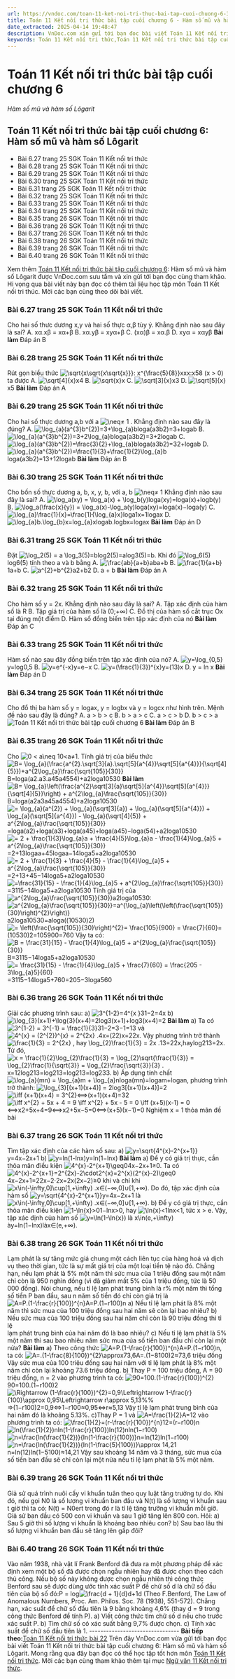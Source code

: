 ```yaml
---
url: https://vndoc.com/toan-11-ket-noi-tri-thuc-bai-tap-cuoi-chuong-6-302234
title: Toán 11 Kết nối tri thức bài tập cuối chương 6 - Hàm số mũ và hàm số Lôgarit - VnDoc.com
date_extracted: 2025-04-14 19:48:47
description: VnDoc.com xin gửi tới bạn đọc bài viết Toán 11 Kết nối tri thức bài tập cuối chương 6: Hàm số mũ và hàm số Lôgarit. Mời các bạn cùng tham khảo chi tiết.
keywords: Toán 11 Kết nối tri thức,Toán 11 Kết nối tri thức bài tập cuối chương 6,Toán lớp 11 Kết nối tri thức,bài tập toán 11 Kết nối tri thức,giải sgk toán 11 Kết nối tri thức,giải toán 11 Kết nối tri thức,toán 11 KNTT,toán 11 Kết nối,toán 11,giải toán 11 Kết nối tri thức bài tập cuối chương 6,Toán 11 Kết nối tri thức bài tập cuối chương 6 Hàm số mũ và hàm số Lôgarit,bài tập cuối chương 6,Hàm số mũ và hàm số Lôgarit
---
```


# Toán 11 Kết nối tri thức bài tập cuối chương 6
 _Hàm số mũ và hàm số Lôgarit_
## Toán 11 Kết nối tri thức bài tập cuối chương 6: Hàm số mũ và hàm số Lôgarit
  * Bài 6.27 trang 25 SGK Toán 11 Kết nối tri thức
  * Bài 6.28 trang 25 SGK Toán 11 Kết nối tri thức
  * Bài 6.29 trang 25 SGK Toán 11 Kết nối tri thức
  * Bài 6.30 trang 25 SGK Toán 11 Kết nối tri thức
  * Bài 6.31 trang 25 SGK Toán 11 Kết nối tri thức
  * Bài 6.32 trang 25 SGK Toán 11 Kết nối tri thức
  * Bài 6.33 trang 25 SGK Toán 11 Kết nối tri thức
  * Bài 6.34 trang 25 SGK Toán 11 Kết nối tri thức
  * Bài 6.35 trang 26 SGK Toán 11 Kết nối tri thức
  * Bài 6.36 trang 26 SGK Toán 11 Kết nối tri thức
  * Bài 6.37 trang 26 SGK Toán 11 Kết nối tri thức
  * Bài 6.38 trang 26 SGK Toán 11 Kết nối tri thức
  * Bài 6.39 trang 26 SGK Toán 11 Kết nối tri thức
  * Bài 6.40 trang 26 SGK Toán 11 Kết nối tri thức

Xem thêm
[Toán 11 Kết nối tri thức bài tập cuối chương 6](<https://vndoc.com/toan-11-ket-noi-tri-thuc-bai-tap-cuoi-chuong-6-302234>): Hàm số mũ và hàm số Lôgarit được VnDoc.com sưu tầm và xin gửi tới bạn đọc cùng tham khảo. Hi vọng qua bài viết này bạn đọc có thêm tài liệu học tập môn Toán 11 Kết nối tri thúc. Mời các bạn cùng theo dõi bài viết.
### Bài 6.27 trang 25 SGK Toán 11 Kết nối tri thức
Cho hai số thưc dương x,y và hai số thực α,β tùy ý. Khẳng định nào sau đây là sai?
A. xα.xβ = xα+β
B. xα.yβ = xyα+β
C. \(xα\)β = xα.β
D. xyα = xαyβ
**Bài làm**
Đáp án B
### Bài 6.28 trang 25 SGK Toán 11 Kết nối tri thức
Rút gọn biểu thức ![\\sqrt{x\\sqrt{x\\sqrt{x}}}: x^{\\frac{5}{8}}](https://i.vdoc.vn/data/image/blank.png)xxx:x58 \(x > 0\) ta được
A. ![\\sqrt\[4\]{x}](https://i.vdoc.vn/data/image/blank.png)x4
B. ![\\sqrt{x}](https://i.vdoc.vn/data/image/blank.png)x
C. ![\\sqrt\[3\]{x}](https://i.vdoc.vn/data/image/blank.png)x3
D. ![\\sqrt\[5\]{x}](https://i.vdoc.vn/data/image/blank.png)x5
**Bài làm**
Đáp án A
### Bài 6.29 trang 25 SGK Toán 11 Kết nối tri thức
Cho hai số thực dương a,b với a ![\\neq](https://i.vdoc.vn/data/image/blank.png)≠ 1 . Khẳng định nào sau đây là đúng?
A. ![\\log_{a}\(a^{3}b^{2}\)=3+\\log_{a}b](https://i.vdoc.vn/data/image/blank.png)loga⁡\(a3b2\)=3+loga⁡b
B. ![\\log_{a}\(a^{3}b^{2}\)=3+2\\log_{a}b](https://i.vdoc.vn/data/image/blank.png)loga⁡\(a3b2\)=3+2loga⁡b
C. ![\\log_{a}\(a^{3}b^{2}\)=\\frac{3}{2}+\\log_{a}b](https://i.vdoc.vn/data/image/blank.png)loga⁡\(a3b2\)=32+loga⁡b
D. ![\\log_{a}\(a^{3}b^{2}\)=\\frac{1}{3}+\\frac{1}{2}\\log_{a}b](https://i.vdoc.vn/data/image/blank.png)loga⁡\(a3b2\)=13+12loga⁡b
**Bài làm**
Đáp án B
### Bài 6.30 trang 25 SGK Toán 11 Kết nối tri thức
Cho bốn số thực dương a, b, x, y, b, với a, b ![\\neq](https://i.vdoc.vn/data/image/blank.png)≠ 1 Khẳng định nào sau đây là sai?
A. ![\\log_a\(xy\) = \\log_a\(x\) + \\log_b\(y\)](https://i.vdoc.vn/data/image/blank.png)loga⁡\(xy\)=loga⁡\(x\)+logb⁡\(y\)
B. ![\\log_a\(\\frac{x}{y}\) = \\log_a\(x\)-\\log_a\(y\)](https://i.vdoc.vn/data/image/blank.png)loga⁡\(xy\)=loga⁡\(x\)−loga⁡\(y\)
C. ![\\log_{a}\\frac{1}{x}=\\frac{1}{\\log_{a}x}](https://i.vdoc.vn/data/image/blank.png)loga⁡1x=1loga⁡x
D. ![\\log_{a}b.\\log_{b}x=log_{a}x](https://i.vdoc.vn/data/image/blank.png)loga⁡b.logb⁡x=logax
**Bài làm**
Đáp án D
### Bài 6.31 trang 25 SGK Toán 11 Kết nối tri thức
Đặt ![\\log_2\(5\) = a \\log_3\(5\)=b](https://i.vdoc.vn/data/image/blank.png)log2⁡\(5\)=alog3⁡\(5\)=b. Khi đó ![\\log_6\(5\)](https://i.vdoc.vn/data/image/blank.png)log6⁡\(5\) tính theo a và b bằng
A. ![\\frac{ab}{a+b}](https://i.vdoc.vn/data/image/blank.png)aba+b
B. ![\\frac{1}{a+b}](https://i.vdoc.vn/data/image/blank.png)1a+b
C. ![a^{2}+b^{2}](https://i.vdoc.vn/data/image/blank.png)a2+b2
D. a + b
**Bài làm**
Đáp án A
### Bài 6.32 trang 25 SGK Toán 11 Kết nối tri thức
Cho hàm số y = 2x. Khẳng định nào sau đây là sai?
A. Tập xác định của hàm số là R
B. Tập giá trị của hàm số là \(0;+∞\)
C. Đồ thị của hàm số cắt trục Ox tại đúng một điểm
D. Hàm số đồng biến trên tập xác định của nó
**Bài làm**
Đáp án C
### Bài 6.33 trang 25 SGK Toán 11 Kết nối tri thức
Hàm số nào sau đây đồng biến trên tập xác định của nó?
A. ![y=\\log_{0,5}](https://i.vdoc.vn/data/image/blank.png)y=log0,5
B. ![y=e^{-x}](https://i.vdoc.vn/data/image/blank.png)y=e−x
C. ![y=\(\\frac{1}{3}\)^{x}](https://i.vdoc.vn/data/image/blank.png)y=\(13\)x
D. y = ln x
**Bài làm**
Đáp án D
### Bài 6.34 trang 25 SGK Toán 11 Kết nối tri thức
Cho đồ thị ba hàm số y = logax, y = logbx và y = logcx như hình trên. Mệnh đề nào sau đây là đúng?
A. a > b > c
B. b > a > c
C. a > c > b
D. b > c > a
![Toán 11 Kết nối tri thức bài tập cuối chương 6](https://i.vdoc.vn/data/image/2023/07/31/toan-11-ket-noi-tri-thuc-bai-tap-cuoi-chuong-6.jpg)
**Bài làm**
Đáp án B
### Bài 6.35 trang 26 SGK Toán 11 Kết nối tri thức
Cho ![0 < a\\neq 1](https://i.vdoc.vn/data/image/blank.png)0<a≠1. Tính giá trị của biểu thức ![B= \\log_{a}\(\\frac{a^{2}.\\sqrt\[3\]{a}.\\sqrt\[5\]{a^{4}}\\sqrt\[5\]{a^{4}}}{\\sqrt\[4\]{5}}\)+a^{2\\log_{a}\\frac{\\sqrt{105}}{30}}](https://i.vdoc.vn/data/image/blank.png)B=loga⁡\(a2.a3.a45a4554\)+a2loga⁡10530
**Bài làm**
![B= \\log_{a}\\left\(\\frac{a^{2}\\sqrt\[3\]{a}\\sqrt\[5\]{a^{4}}\\sqrt\[5\]{a^{4}}}{\\sqrt\[4\]{5}}\\right\) + a^{2\\log_{a}\\frac{\\sqrt{105}}{30}}](https://i.vdoc.vn/data/image/blank.png) B=loga⁡\(a2a3a45a4554\)+a2loga⁡10530
![= \\log_{a}\(a^{2}\) + \\log_{a}\(\\sqrt\[3\]{a}\) + \\log_{a}\(\\sqrt\[5\]{a^{4}}\) + \\log_{a}\(\\sqrt\[5\]{a^{4}}\) - \\log_{a}\(\\sqrt\[4\]{5}\) + a^{2\\log_{a}\\frac{\\sqrt{105}}{30}}](https://i.vdoc.vn/data/image/blank.png)=loga⁡\(a2\)+loga⁡\(a3\)+loga⁡\(a45\)+loga⁡\(a45\)−loga⁡\(54\)+a2loga⁡10530
![= 2 + \\frac{1}{3}\\log_{a}a + \\frac{4}{5}\\log_{a}a - \\frac{1}{4}\\log_{a}5 + a^{2\\log_{a}\\frac{\\sqrt{105}}{30}}](https://i.vdoc.vn/data/image/blank.png)=2+13loga⁡a+45loga⁡a−14loga⁡5+a2loga⁡10530
![= 2 + \\frac{1}{3} + \\frac{4}{5} - \\frac{1}{4}\\log_{a}5 + a^{2\\log_{a}\\frac{\\sqrt{105}}{30}}](https://i.vdoc.vn/data/image/blank.png)=2+13+45−14loga⁡5+a2loga⁡10530
![=\\frac{31}{15} - \\frac{1}{4}\\log_{a}5 + a^{2\\log_{a}\\frac{\\sqrt{105}}{30}}](https://i.vdoc.vn/data/image/blank.png)=3115−14loga⁡5+a2loga⁡10530
Tính giá trị của ![a^{2\\log_{a}\\frac{\\sqrt{105}}{30}}](https://i.vdoc.vn/data/image/blank.png)a2loga⁡10530:
![a^{2\\log_{a}\\frac{\\sqrt{105}}{30}}=a^{\\log_{a}\\left\(\\left\(\\frac{\\sqrt{105}}{30}\\right\)^{2}\\right\)}](https://i.vdoc.vn/data/image/blank.png)a2loga⁡10530=aloga⁡\(\(10530\)2\)
![= \\left\(\\frac{\\sqrt{105}}{30}\\right\)^{2}= \\frac{105}{900} = \\frac{7}{60}](https://i.vdoc.vn/data/image/blank.png)=\(10530\)2=105900=760
Vậy ta có:
![B = \\frac{31}{15} - \\frac{1}{4}\\log_{a}5 + a^{2\\log_{a}\\frac{\\sqrt{105}}{30}}](https://i.vdoc.vn/data/image/blank.png)B=3115−14loga⁡5+a2loga⁡10530
![= \\frac{31}{15} - \\frac{1}{4}\\log_{a}5 + \\frac{7}{60} = \\frac{205 - 3\\log_{a}5}{60}](https://i.vdoc.vn/data/image/blank.png)=3115−14loga⁡5+760=205−3loga⁡560
### Bài 6.36 trang 26 SGK Toán 11 Kết nối tri thức
Giải các phương trình sau:
a\) ![3^{1-2}=4^{x }](https://i.vdoc.vn/data/image/blank.png)31−2=4x
b\) ![\\log_{3}\(x+1\)+\\log{3}\(x+4\)=2](https://i.vdoc.vn/data/image/blank.png)log3⁡\(x+1\)+log⁡3\(x+4\)=2
**Bài làm**
a\) Ta có ![3^{1-2} = 3^{-1} = \\frac{1}{3}](https://i.vdoc.vn/data/image/blank.png)31−2=3−1=13 và ![4^{x} = \(2^{2}\)^{x} = 2^{2x} .](https://i.vdoc.vn/data/image/blank.png)4x=\(22\)x=22x.
Vậy phương trình trở thành ![\\frac{1}{3} = 2^{2x} , hay \\log_{2}\\frac{1}{3} = 2x .](https://i.vdoc.vn/data/image/blank.png)13=22x,haylog2⁡13=2x.
Từ đó, ![x = \\frac{1}{2}\\log_{2}\\frac{1}{3} = \\log_{2}\\sqrt{\\frac{1}{3}} = \\log_{2}\\frac{1}{\\sqrt{3}} = \\log_{2}\\frac{\\sqrt{3}}{3} .](https://i.vdoc.vn/data/image/blank.png)x=12log2⁡13=log2⁡13=log2⁡13=log2⁡33.
b\) Áp dụng tính chất ![\\log_{a}\(mn\) = \\log_{a}m + \\log_{a}n](https://i.vdoc.vn/data/image/blank.png)loga⁡\(mn\)=loga⁡m+loga⁡n, phương trình trở thành:
![\\log_{3}\[\(x+1\)\(x+4\)\] = 2](https://i.vdoc.vn/data/image/blank.png)log3⁡\[\(x+1\)\(x+4\)\]=2
![\\iff \(x+1\)\(x+4\) = 3^{2}](https://i.vdoc.vn/data/image/blank.png)⟺\(x+1\)\(x+4\)=32
![\\iff x^{2} + 5x + 4 = 9 \\iff x^{2} + 5x - 5 = 0 \\iff \(x+5\)\(x-1\) = 0](https://i.vdoc.vn/data/image/blank.png)⟺x2+5x+4=9⟺x2+5x−5=0⟺\(x+5\)\(x−1\)=0
Nghiệm x = 1 thỏa mãn đề bài
### Bài 6.37 trang 26 SGK Toán 11 Kết nối tri thức
Tìm tập xác định của các hàm số sau:
a\) ![y=\\sqrt{4^{x}-2^{x+1}}](https://i.vdoc.vn/data/image/blank.png)y=4x−2x+1
b\) ![y=ln\(1-lnx\)](https://i.vdoc.vn/data/image/blank.png)y=ln\(1−lnx\)
**Bài làm**
a\) Để y có giá trị thực, cần thỏa mãn điều kiện ![4^{x}-2^{x+1}\\geq0](https://i.vdoc.vn/data/image/blank.png)4x−2x+1≥0. Ta có ![4^{x}-2^{x+1}=2^{2x}-2\\cdot2^{x}=2^{x}\(2^{x}-2\)\\geq0](https://i.vdoc.vn/data/image/blank.png)4x−2x+1=22x−2⋅2x=2x\(2x−2\)≥0 khi và chỉ khi ![x\\in\(-\\infty,0\]\\cup\[1,+\\infty\) .](https://i.vdoc.vn/data/image/blank.png)x∈\(−∞,0\]∪\[1,+∞\).
Do đó, tập xác định của hàm số ![y=\\sqrt{4^{x}-2^{x+1}}](https://i.vdoc.vn/data/image/blank.png)y=4x−2x+1 là ![x\\in\(-\\infty,0\]\\cup\[1,+\\infty\) .](https://i.vdoc.vn/data/image/blank.png)x∈\(−∞,0\]∪\[1,+∞\).
b\) Để y có giá trị thực, cần thỏa mãn điều kiện ![1-\\ln{x}>0](https://i.vdoc.vn/data/image/blank.png)1−ln⁡x>0, hay ![\\ln{x}<1](https://i.vdoc.vn/data/image/blank.png)ln⁡x<1, tức x > e. Vậy, tập xác định của hàm số ![y=\\ln\(1-\\ln{x}\) là x\\in\(e,+\\infty\)](https://i.vdoc.vn/data/image/blank.png)ày=ln⁡\(1−ln⁡x\)làx∈\(e,+∞\).
### Bài 6.38 trang 26 SGK Toán 11 Kết nối tri thức
Lạm phát là sự tăng mức giá chung một cách liên tục của hàng hoá và dịch vụ theo thời gian, tức là sự mất giá trị của một loại tiền tệ nào đó. Chẳng hạn, nếu lạm phát là 5% một năm thì sức mua của 1 triệu đồng sau một năm chỉ còn là 950 nghìn đồng \(vì đã giảm mất 5% của 1 triệu đồng, tức là 50 000 đồng\). Nói chung, nếu tỉ lệ lạm phát trung bình là r% một năm thì tổng số tiền P ban đầu, sau n năm số tiền đó chỉ còn giá trị là
![A=P.\(1-\\frac{r}{100}\)^{n}](https://i.vdoc.vn/data/image/blank.png)A=P.\(1−r100\)n
a\) Nếu tỉ lệ lạm phát là 8% một năm thì sức mua của 100 triệu đồng sau hai năm sẽ còn lại bao nhiêu?
b\) Nếu sức mua của 100 triệu đồng sau hai năm chỉ còn là 90 triệu đồng thì tỉ lệ  
lạm phát trung bình của hai năm đó là bao nhiêu?
c\) Nếu tỉ lệ lạm phát là 5% một năm thì sau bao nhiêu năm sức mua của số tiền ban đầu chỉ còn lại một nửa?
**Bài làm**
a\) Theo công thức ![A=P.\(1-\\frac{r}{100}\)^{n}](https://i.vdoc.vn/data/image/blank.png)A=P.\(1−r100\)n, ta có:
![A=.\(1-\\frac{8}{100}\)^{2}\\approx73,6](https://i.vdoc.vn/data/image/blank.png)A=.\(1−8100\)2≈73,6 triệu đồng
Vậy sức mua của 100 triệu đồng sau hai năm với tỉ lệ lạm phát là 8% một năm chỉ còn lại khoảng 73.6 triệu đồng.
b\) Thay P = 100 triệu đồng, A = 90 triệu đồng, n = 2 vào phương trình ta có:
![90=100.\(1-\\frac{r}{100}\)^{2}](https://i.vdoc.vn/data/image/blank.png)90=100.\(1−r100\)2
![\\Rightarrow \(1-\\frac{r}{100}\)^{2}=0,9\\Leftrightarrow 1-\\frac{r}{100}\\approx 0,95\\Leftrightarrow r\\approx 5,13%%](https://i.vdoc.vn/data/image/blank.png)⇒\(1−r100\)2=0,9⇔1−r100≈0,95⇔r≈5,13
Vậy tỉ lệ lạm phát trung bình của hai năm đó là khoảng 5.13%.
c\)Thay P = 1 và ![A=\\frac{1}{2}](https://i.vdoc.vn/data/image/blank.png)A=12 vào phương trình ta có:
![\\frac{1}{2}=\(r-\\frac{r}{100}\)^{n}](https://i.vdoc.vn/data/image/blank.png)12=\(r−r100\)n
![ln\(\\frac{1}{2}\)nln\(1-\\frac{r}{100}\)](https://i.vdoc.vn/data/image/blank.png)ln\(12\)nln\(1−r100\)
![n=\\frac{ln\(\\frac{1}{2}\)}{ln\(1-\\frac{r}{100}\)}](https://i.vdoc.vn/data/image/blank.png)n=ln\(12\)ln\(1−r100\)
![n=\\frac{ln\(\\frac{1}{2}\)}{ln\(1-\\frac{5}{100}\)}\\approx 14,21](https://i.vdoc.vn/data/image/blank.png)n=ln\(12\)ln\(1−5100\)≈14,21
Vậy sau khoảng 14 năm và 3 tháng, sức mua của số tiền ban đầu sẽ chỉ còn lại một nửa nếu tỉ lệ lạm phát là 5% một năm.
### Bài 6.39 trang 26 SGK Toán 11 Kết nối tri thức
Giả sử quá trình nuôi cấy vi khuẩn tuân theo quy luật tăng trưởng tự do. Khi đó, nếu gọi N0 là số lượng vi khuẩn ban đầu và N\(t\) là số lượng vi khuẩn sau t giờ thì ta có:
N\(t\) = N0ert
trong đó r là tỉ lệ tăng trưởng vi khuẩn mỗi giờ.
Giả sử ban đầu có 500 con vi khuẩn và sau 1 giờ tăng lên 800 con. Hỏi:
a\) Sau 5 giờ thì số lượng vi khuẩn là khoảng bao nhiêu con?
b\) Sau bao lâu thì số lượng vi khuẩn ban đầu sẽ tăng lên gấp đôi?
### Bài 6.40 trang 26 SGK Toán 11 Kết nối tri thức
Vào năm 1938, nhà vật lí Frank Benford đã đưa ra một phương pháp để xác định xem một bộ số đã được chọn ngẫu nhiên hay đã được chọn theo cách thủ công. Nếu bộ số này không được chọn ngẫu nhiên thì công thức Benford sau sẽ được dùng ước tính xác suất P đề chữ số d là chữ số đầu tiên của bộ số đó:P = log![\\frac{d + 1}{d}](https://i.vdoc.vn/data/image/blank.png)d+1d \(Theo F.Benford, The Law of Anomalous Numbers, Proc. Am. Philos. Soc. 78 \(1938\), 551-572\).
Chẳng hạn, xác suất để chữ số đầu tiên là 9 bằng khoảng 4,6% \(thay d = 9 trong công thức Benford để tính P\).
a\) Viết công thức tìm chữ số d nếu cho trước xác suất P.
b\) Tìm chữ số có xác suất bằng 9,7% được chọn.
c\) Tính xác suất để chữ số đầu tiên là 1.
\--------------------------------
**Bài tiếp theo:**[Toán 11 Kết nối tri thức bài 22](<https://vndoc.com/toan-11-ket-noi-tri-thuc-bai-22-302240>)
Trên đây VnDoc.com vừa gửi tới bạn đọc bài viết Toán 11 Kết nối tri thức bài tập cuối chương 6: Hàm số mũ và hàm số Lôgarit. Mong rằng qua đây bạn đọc có thể học tập tốt hơn môn [Toán 11 Kết nối tri thức](<https://vndoc.com/toan-11-ket-noi-tri-thuc>). Mời các bạn cùng tham khảo thêm tại mục [Ngữ văn 11 Kết nối tri thức](<https://vndoc.com/ngu-van-11-ket-noi-tri-thuc>).
